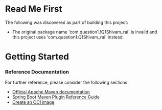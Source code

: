 # Read Me First
The following was discovered as part of building this project:

* The original package name 'com.question1.!Q1Shivam_rai' is invalid and this project uses 'com.question1.Q1Shivam_rai' instead.

# Getting Started

### Reference Documentation
For further reference, please consider the following sections:

* [Official Apache Maven documentation](https://maven.apache.org/guides/index.html)
* [Spring Boot Maven Plugin Reference Guide](https://docs.spring.io/spring-boot/docs/2.7.5/maven-plugin/reference/html/)
* [Create an OCI image](https://docs.spring.io/spring-boot/docs/2.7.5/maven-plugin/reference/html/#build-image)

